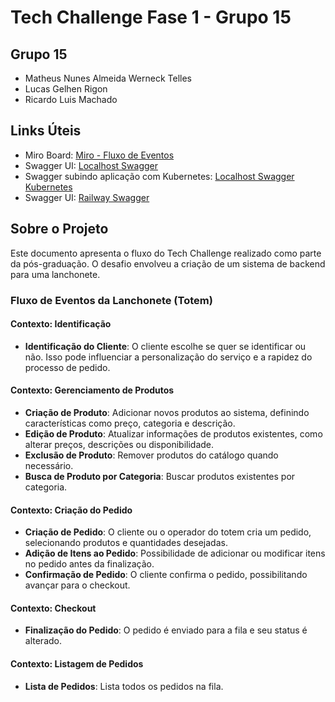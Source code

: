 
# Tech Challenge Fase 1 - Grupo 15

## Grupo 15
- Matheus Nunes Almeida Werneck Telles
- Lucas Gelhen Rigon
- Ricardo Luis Machado

## Links Úteis
- Miro Board: [Miro - Fluxo de Eventos](https://miro.com)
- Swagger UI: [Localhost Swagger](http://localhost:8080/swagger-ui/)
- Swagger subindo aplicação com Kubernetes: [Localhost Swagger Kubernetes](http://localhost:30000/swagger-ui/)
- Swagger UI: [Railway Swagger](https://fiap-production.up.railway.app/swagger-ui/index.html#/)

## Sobre o Projeto
Este documento apresenta o fluxo do Tech Challenge realizado como parte da pós-graduação. O desafio envolveu a criação de um sistema de backend para uma lanchonete.

### Fluxo de Eventos da Lanchonete (Totem)

#### Contexto: Identificação
- **Identificação do Cliente**: O cliente escolhe se quer se identificar ou não. Isso pode influenciar a personalização do serviço e a rapidez do processo de pedido.

#### Contexto: Gerenciamento de Produtos
- **Criação de Produto**: Adicionar novos produtos ao sistema, definindo características como preço, categoria e descrição.
- **Edição de Produto**: Atualizar informações de produtos existentes, como alterar preços, descrições ou disponibilidade.
- **Exclusão de Produto**: Remover produtos do catálogo quando necessário.
- **Busca de Produto por Categoria**: Buscar produtos existentes por categoria.

#### Contexto: Criação do Pedido
- **Criação de Pedido**: O cliente ou o operador do totem cria um pedido, selecionando produtos e quantidades desejadas.
- **Adição de Itens ao Pedido**: Possibilidade de adicionar ou modificar itens no pedido antes da finalização.
- **Confirmação de Pedido**: O cliente confirma o pedido, possibilitando avançar para o checkout.

#### Contexto: Checkout
- **Finalização do Pedido**: O pedido é enviado para a fila e seu status é alterado.

#### Contexto: Listagem de Pedidos
- **Lista de Pedidos**: Lista todos os pedidos na fila.
